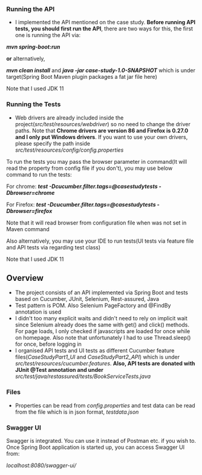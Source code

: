 ### Running the API

- I implemented the API mentioned on the case study. **Before running API tests, you should first run the API**, there are two ways for this, the first one is running the API via:

**_mvn spring-boot:run_**

**or** alternatively,

**_mvn clean install_** and **_java -jar case-study-1.0-SNAPSHOT_** which is under target(Spring Boot Maven plugin packages a fat jar file here)

Note that I used JDK 11

### Running the Tests

- Web drivers are already included inside the project(_src/test/resources/webdriver_) so no need to change the driver paths. Note that **Chrome drivers are version 86 and Firefox is 0.27.0 and I only put Windows drivers**. If you want to use your own drivers, please specify the path inside _src/test/resources/config/config.properties_

To run the tests you may pass the browser parameter in command(It will read the property from config file if you don't), you may use below command to run the tests:

For chrome:
_**test -Dcucumber.filter.tags=@casestudytests -Dbrowser=chrome**_

For Firefox:
_**test -Dcucumber.filter.tags=@casestudytests -Dbrowser=firefox**_

Note that it will read browser from configuration file when was not set in Maven command

Also alternatively, you may use your IDE to run tests(UI tests via feature file and API tests via regarding test class)

Note that I used JDK 11


## Overview

- The project consists of an API implemented via Spring Boot and tests based on Cucumber, JUnit, Selenium, Rest-assured, Java
- Test pattern is POM. Also Selenium PageFactory and @FindBy annotation is used
- I didn't too many explicit waits and didn't need to rely on implicit wait since Selenium already does the same with get() and click() methods. For page loads, I only checked if javascripts are loaded for once while on homepage. Also note that unfortunately I had to use Thread.sleep() for once, before logging in 
- I organised API tests and UI tests as different Cucumber feature files(_CaseStudyPart1_UI_ and _CaseStudyPart2_API_) which is under _src/test/resources/cucumber.features_. **Also, API tests are donated with JUnit @Test annotation and under** _src/test/java/restassured/tests/BookServiceTests.java_

### Files

- Properties can be read from _config.properties_ and test data can be read from the file which is in json format, _testdata.json_



### Swagger UI 

Swagger is integrated. You can use it instead of Postman etc. if you wish to. Once Spring Boot application is started up, you can access Swagger UI from:

_localhost:8080/swagger-ui/_


